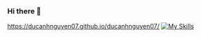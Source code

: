 ### Hi there 👋

<!--
**ducanhnguyen07/ducanhnguyen07** is a ✨ _special_ ✨ repository because its `README.md` (this file) appears on your GitHub profile.

Here are some ideas to get you started:

- 🔭 I’m currently working on ...
- 🌱 I’m currently learning ...
- 👯 I’m looking to collaborate on ...
- 🤔 I’m looking for help with ...
- 💬 Ask me about ...
- 📫 How to reach me: ...
- 😄 Pronouns: ...
- ⚡ Fun fact: ...
-->
https://ducanhnguyen07.github.io/ducanhnguyen07/
[![My Skills](https://skillicons.dev/icons?i=js,html,css,wasm)](https://skillicons.dev)
